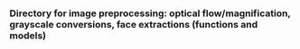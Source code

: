### Directory for image preprocessing: optical flow/magnification, grayscale conversions, face extractions (functions and models)

